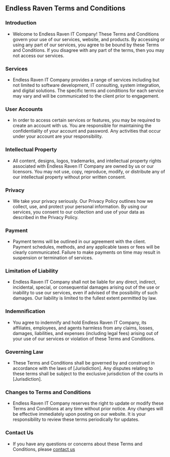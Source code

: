 ## Endless Raven Terms and Conditions

### Introduction
- Welcome to Endless Raven IT Company! These Terms and Conditions govern your use of our services, website, and products. By accessing or using any part of our services, you agree to be bound by these Terms and Conditions. If you disagree with any part of the terms, then you may not access our services.

### Services
- Endless Raven IT Company provides a range of services including but not limited to software development, IT consulting, system integration, and digital solutions. The specific terms and conditions for each service may vary and will be communicated to the client prior to engagement.

### User Accounts
- In order to access certain services or features, you may be required to create an account with us. You are responsible for maintaining the confidentiality of your account and password. Any activities that occur under your account are your responsibility.

### Intellectual Property
- All content, designs, logos, trademarks, and intellectual property rights associated with Endless Raven IT Company are owned by us or our licensors. You may not use, copy, reproduce, modify, or distribute any of our intellectual property without prior written consent.

### Privacy
- We take your privacy seriously. Our Privacy Policy outlines how we collect, use, and protect your personal information. By using our services, you consent to our collection and use of your data as described in the Privacy Policy.

### Payment
- Payment terms will be outlined in our agreement with the client. Payment schedules, methods, and any applicable taxes or fees will be clearly communicated. Failure to make payments on time may result in suspension or termination of services.

### Limitation of Liability
- Endless Raven IT Company shall not be liable for any direct, indirect, incidental, special, or consequential damages arising out of the use or inability to use our services, even if advised of the possibility of such damages. Our liability is limited to the fullest extent permitted by law.

### Indemnification
- You agree to indemnify and hold Endless Raven IT Company, its affiliates, employees, and agents harmless from any claims, losses, damages, liabilities, and expenses (including legal fees) arising out of your use of our services or violation of these Terms and Conditions.

### Governing Law
- These Terms and Conditions shall be governed by and construed in accordance with the laws of [Jurisdiction]. Any disputes relating to these terms shall be subject to the exclusive jurisdiction of the courts in [Jurisdiction].

### Changes to Terms and Conditions
- Endless Raven IT Company reserves the right to update or modify these Terms and Conditions at any time without prior notice. Any changes will be effective immediately upon posting on our website. It is your responsibility to review these terms periodically for updates.

### Contact Us
- If you have any questions or concerns about these Terms and Conditions, please [contact us](mailto:endlessravenonline@gmail.com)
